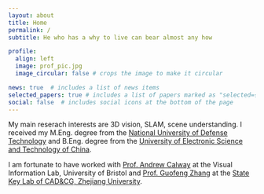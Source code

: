 ```yaml
---
layout: about
title: Home
permalink: /
subtitle: He who has a why to live can bear almost any how

profile:
  align: left
  image: prof_pic.jpg
  image_circular: false # crops the image to make it circular

news: true  # includes a list of news items
selected_papers: true # includes a list of papers marked as "selected={true}"
social: false  # includes social icons at the bottom of the page
---
```


My main reserach interests are 3D vision, SLAM, scene understanding. I received my M.Eng. degree from the <a href="https://english.nudt.edu.cn/">National University of Defense Technology</a> and B.Eng. degree from the <a href="https://en.uestc.edu.cn/">University of Electronic Science and Technology of China</a>.

I am fortunate to have worked with <a href="http://www.cs.bris.ac.uk/~andrew"> Prof. Andrew Calway</a> at the Visual Information Lab, University of Bristol and <a href="http://www.cad.zju.edu.cn/home/gfzhang/">Prof. Guofeng Zhang</a> at the <a href="http://www.cad.zju.edu.cn/english.html">State Key Lab of CAD&CG, Zhejiang University</a>.